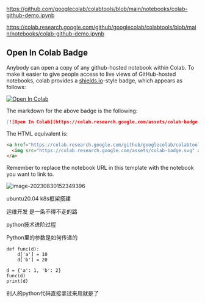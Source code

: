 https://github.com/googlecolab/colabtools/blob/main/notebooks/colab-github-demo.ipynb



https://colab.research.google.com/github/googlecolab/colabtools/blob/main/notebooks/colab-github-demo.ipynb

## Open In Colab Badge

Anybody can open a copy of any github-hosted notebook within Colab. To make it easier to give people access to live views of GitHub-hosted notebooks,
colab provides a [shields.io](http://shields.io/)-style badge, which appears as follows:

[![Open In Colab](https://colab.research.google.com/assets/colab-badge.svg)](https://colab.research.google.com/github/googlecolab/colabtools/blob/main/notebooks/colab-github-demo.ipynb)

The markdown for the above badge is the following:

```markdown
[![Open In Colab](https://colab.research.google.com/assets/colab-badge.svg)](https://colab.research.google.com/github/googlecolab/colabtools/blob/main/notebooks/colab-github-demo.ipynb)
```

The HTML equivalent is:

```HTML
<a href="https://colab.research.google.com/github/googlecolab/colabtools/blob/main/notebooks/colab-github-demo.ipynb">
  <img src="https://colab.research.google.com/assets/colab-badge.svg" alt="Open In Colab"/>
</a>
```

Remember to replace the notebook URL in this template with the notebook you want to link to.



![image-20230830152349396](https://cdn.jsdelivr.net/gh/JeffDeans/prometheus@main/img/image-20230830152349396.png)



ubuntu20.04 k8s框架搭建

运维开发 是一条不得不走的路

python技术进阶过程

Python里的参数是如何传递的

```
def func(d):
    d['a'] = 10
	d['b'] = 20

d = {'a': 1, 'b': 2}
func(d)
print(d)
```



别人的python代码直接拿过来用就是了







